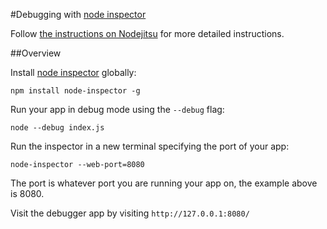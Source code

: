 #Debugging with [node inspector](https://github.com/node-inspector/node-inspector)

Follow [the instructions on Nodejitsu](https://docs.nodejitsu.com/articles/getting-started/how-to-debug-nodejs-applications) for more detailed instructions.

##Overview

Install [node inspector](https://github.com/node-inspector/node-inspector) globally:

```
npm install node-inspector -g
```

Run your app in debug mode using the ```--debug``` flag:

```
node --debug index.js
```

Run the inspector in a new terminal specifying the port of your app:

```
node-inspector --web-port=8080
```

The port is whatever port you are running your app on, the example above is 8080.

Visit the debugger app by visiting ```http://127.0.0.1:8080/```